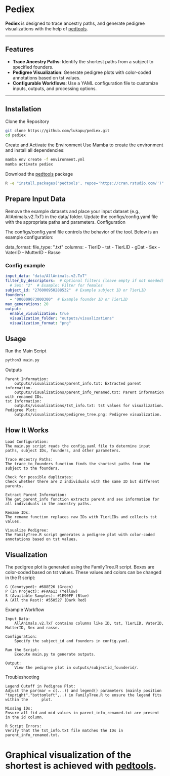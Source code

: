 # Pediex

**Pediex** is designed to trace ancestry paths, and generate pedigree visualizations with the help of [pedtools](https://github.com/magnusdv/pedtools).

---

## Features

- **Trace Ancestry Paths**: Identify the shortest paths from a subject to specified founders.
- **Pedigree Visualization**: Generate pedigree plots with color-coded annotations based on tst values.
- **Configurable Workflows**: Use a YAML configuration file to customize inputs, outputs, and processing options.

---

## Installation

Clone the Repository

```bash
git clone https://github.com/lukapu/pediex.git
cd pediex
```

Create and Activate the Environment
Use Mamba to create the environment and install all dependencies:

```bash
mamba env create -f environment.yml
mamba activate pediex
```
Download the [pedtools](https://github.com/magnusdv/pedtools) package
```bash
R -e "install.packages('pedtools', repos='https://cran.rstudio.com/')"
```
## Prepare Input Data

Remove the example datasets and place your input dataset (e.g., AllAnimals.v2.TxT) in the data/ folder. Update the configs/config.yaml file with the appropriate paths and parameters.
Configuration

The configs/config.yaml file controls the behavior of the tool. Below is an example configuration:

data_format:
  file_type: ".txt"
  columns:
    - TierID
    - tst
    - TierLID
    - gDat
    - Sex
    - VaterID
    - MutterID
    - Rasse

### Config example

```yaml
input_data: "data/AllAnimals.v2.TxT"
filter_by_descriptors:  # Optional filters (leave empty if not needed)
  # Sex: "2"  # Example: Filter for females
subject_id: "276000950288532"  # Example subject ID or TierLID
founders:
  - "000009073000300"  # Example founder ID or TierLID
max_generations: 20
output:
  enable_visualization: true
  visualization_folder: "outputs/visualizations"
  visualization_format: "png"
```

## Usage
Run the Main Script

```bash
python3 main.py
```
Outputs

    Parent Information:
        outputs/visualizations/parent_info.txt: Extracted parent information.
        outputs/visualizations/parent_info_renamed.txt: Parent information with renamed IDs.
    tst Information:
        outputs/visualizations/tst_info.txt: tst values for visualization.
    Pedigree Plot:
        outputs/visualizations/pedigree_tree.png: Pedigree visualization.

## How It Works

    Load Configuration:
    The main.py script reads the config.yaml file to determine input paths, subject IDs, founders, and other parameters.

    Trace Ancestry Paths:
    The trace_to_founders function finds the shortest paths from the subject to the founders.
    
    Check for possible duplicates:
    Check whether there are 2 individuals with the same ID but different parents.

    Extract Parent Information:
    The get_parent_info function extracts parent and sex information for all individuals in the ancestry paths.

    Rename IDs:
    The rename function replaces raw IDs with TierLIDs and collects tst values.

    Visualize Pedigree:
    The FamilyTree.R script generates a pedigree plot with color-coded annotations based on tst values.

## Visualization

The pedigree plot is generated using the FamilyTree.R script. Boxes are color-coded based on tst values. These values and colors can be changed in the R script:

    G (Genotyped): #688E26 (Green)
    P (In Project): #FAA613 (Yellow)
    S (Available Samples): #1E90FF (Blue)
    A (All the Rest): #550527 (Dark Red)

Example Workflow

    Input Data:
        AllAnimals.v2.TxT contains columns like ID, tst, TierLID, VaterID, MutterID, Sex and rasse.

    Configuration:
        Specify the subject_id and founders in config.yaml.

    Run the Script:
        Execute main.py to generate outputs.

    Output:
        View the pedigree plot in outputs/subjectid_founderid/.

Troubleshooting

    Legend Cutoff in Pedigree Plot:
    Adjust the par(mar = c(...)) and legend() parameters (mainly position "topright","bottomleft",..) in FamilyTree.R to ensure the legend fits within the      plot.

    Missing IDs:
    Ensure all fid and mid values in parent_info_renamed.txt are present in the id column.

    R Script Errors:
    Verify that the tst_info.txt file matches the IDs in parent_info_renamed.txt.

# Graphical visualization of the shortest is achieved with [pedtools](https://github.com/magnusdv/pedtools).
